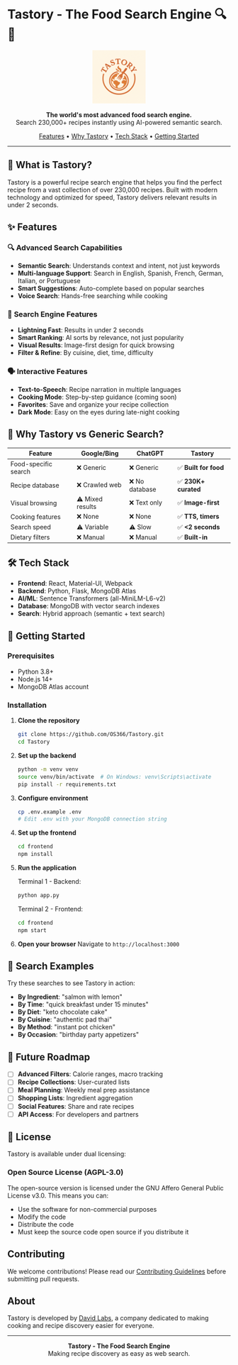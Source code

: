 # Tastory - The Food Search Engine 🔍🍳

<p align="center">
  <img src="frontend/public/images/logo.png" alt="Tastory Logo" width="120">
</p>

<p align="center">
  <strong>The world's most advanced food search engine.</strong><br>
  Search 230,000+ recipes instantly using AI-powered semantic search.
</p>

<p align="center">
  <a href="#features">Features</a> •
  <a href="#why-tastory">Why Tastory</a> •
  <a href="#tech-stack">Tech Stack</a> •
  <a href="#getting-started">Getting Started</a>
</p>

---

## 🚀 What is Tastory?

Tastory is a powerful recipe search engine that helps you find the perfect recipe from a vast collection of over 230,000 recipes. Built with modern technology and optimized for speed, Tastory delivers relevant results in under 2 seconds.

## ✨ Features

### 🔍 **Advanced Search Capabilities**

- **Semantic Search**: Understands context and intent, not just keywords
- **Multi-language Support**: Search in English, Spanish, French, German, Italian, or Portuguese
- **Smart Suggestions**: Auto-complete based on popular searches
- **Voice Search**: Hands-free searching while cooking

### 🎯 **Search Engine Features**

- **Lightning Fast**: Results in under 2 seconds
- **Smart Ranking**: AI sorts by relevance, not just popularity
- **Visual Results**: Image-first design for quick browsing
- **Filter & Refine**: By cuisine, diet, time, difficulty

### 🗣️ **Interactive Features**

- **Text-to-Speech**: Recipe narration in multiple languages
- **Cooking Mode**: Step-by-step guidance (coming soon)
- **Favorites**: Save and organize your recipe collection
- **Dark Mode**: Easy on the eyes during late-night cooking

## 🤔 Why Tastory vs Generic Search?

| Feature              | Google/Bing      | ChatGPT        | **Tastory**           |
| -------------------- | ---------------- | -------------- | --------------------- |
| Food-specific search | ❌ Generic       | ❌ Generic     | ✅ **Built for food** |
| Recipe database      | ❌ Crawled web   | ❌ No database | ✅ **230K+ curated**  |
| Visual browsing      | ⚠️ Mixed results | ❌ Text only   | ✅ **Image-first**    |
| Cooking features     | ❌ None          | ❌ None        | ✅ **TTS, timers**    |
| Search speed         | ⚠️ Variable      | ⚠️ Slow        | ✅ **<2 seconds**     |
| Dietary filters      | ❌ Manual        | ❌ Manual      | ✅ **Built-in**       |

## 🛠️ Tech Stack

- **Frontend**: React, Material-UI, Webpack
- **Backend**: Python, Flask, MongoDB Atlas
- **AI/ML**: Sentence Transformers (all-MiniLM-L6-v2)
- **Database**: MongoDB with vector search indexes
- **Search**: Hybrid approach (semantic + text search)

## 🚦 Getting Started

### Prerequisites

- Python 3.8+
- Node.js 14+
- MongoDB Atlas account

### Installation

1. **Clone the repository**

   ```bash
   git clone https://github.com/OS366/Tastory.git
   cd Tastory
   ```

2. **Set up the backend**

   ```bash
   python -m venv venv
   source venv/bin/activate  # On Windows: venv\Scripts\activate
   pip install -r requirements.txt
   ```

3. **Configure environment**

   ```bash
   cp .env.example .env
   # Edit .env with your MongoDB connection string
   ```

4. **Set up the frontend**

   ```bash
   cd frontend
   npm install
   ```

5. **Run the application**

   Terminal 1 - Backend:

   ```bash
   python app.py
   ```

   Terminal 2 - Frontend:

   ```bash
   cd frontend
   npm start
   ```

6. **Open your browser**
   Navigate to `http://localhost:3000`

## 🎯 Search Examples

Try these searches to see Tastory in action:

- **By Ingredient**: "salmon with lemon"
- **By Time**: "quick breakfast under 15 minutes"
- **By Diet**: "keto chocolate cake"
- **By Cuisine**: "authentic pad thai"
- **By Method**: "instant pot chicken"
- **By Occasion**: "birthday party appetizers"

## 🔮 Future Roadmap

- [ ] **Advanced Filters**: Calorie ranges, macro tracking
- [ ] **Recipe Collections**: User-curated lists
- [ ] **Meal Planning**: Weekly meal prep assistance
- [ ] **Shopping Lists**: Ingredient aggregation
- [ ] **Social Features**: Share and rate recipes
- [ ] **API Access**: For developers and partners

## 📄 License

Tastory is available under dual licensing:

### Open Source License (AGPL-3.0)

The open-source version is licensed under the GNU Affero General Public License v3.0. This means you can:

- Use the software for non-commercial purposes
- Modify the code
- Distribute the code
- Must keep the source code open source if you distribute it

## Contributing

We welcome contributions! Please read our [Contributing Guidelines](CONTRIBUTING.md) before submitting pull requests.

## About

Tastory is developed by [David Labs](https://www.davidlabs.ca), a company dedicated to making cooking and recipe discovery easier for everyone.

---

<p align="center">
  <strong>Tastory - The Food Search Engine</strong><br>
  Making recipe discovery as easy as web search.
</p>
